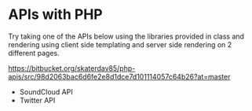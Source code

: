 APIs with PHP
=============

Try taking one of the APIs below using the libraries provided in class and rendering using client side templating and server side rendering on 2 different pages.

https://bitbucket.org/skaterdav85/php-apis/src/98d2063bac6d6fe2e8d1dce7d101114057c64b26?at=master

* SoundCloud API
* Twitter API
